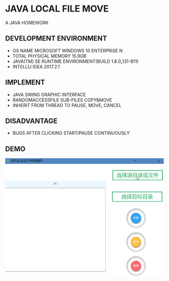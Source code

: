 # JAVA LOCAL FILE MOVE
A JAVA HOMEWORK

## DEVELOPMENT ENVIRONMENT
- OS NAME MICROSOFT WINDOWS 10 ENTERPRISE N
- TOTAL PHYSICAL MEMORY 15.9GB
- JAVA(TM) SE RUNTIME ENVIRONMENT(BUILD 1.8.0_131-B11)
- INTELLIJ IDEA 2017.2.1

## IMPLEMENT
- JAVA SWING GRAPHIC INTERFACE
- RANDOMACCESSFILE SUB-FILES COPY&MOVE
- INHERIT FROM THREAD TO PAUSE, MOVE, CANCEL

## DISADVANTAGE
- BUGS AFTER CLICKING START/PAUSE CONTINUOUSLY

## DEMO

![java_class_design.gif](java_class_design.gif)
